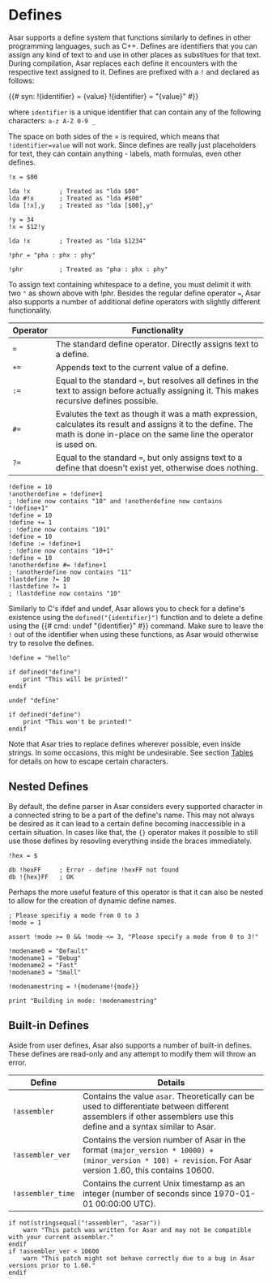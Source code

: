 # Defines

Asar supports a define system that functions similarly to defines in other programming languages, such as C++. Defines are identifiers that you can assign any kind of text to and use in other places as substitues for that text. During compilation, Asar replaces each define it encounters with the respective text assigned to it. Defines are prefixed with a `!` and declared as follows:  

{{# syn:
!{identifier} = {value}
!{identifier} = "{value}"
#}}

where `identifier` is a unique identifier that can contain any of the following characters: `a-z A-Z 0-9 _`

The space on both sides of the = is required, which means that `!identifier=value` will not work. Since defines are really just placeholders for text, they can contain anything - labels, math formulas, even other defines.

```asar
!x = $00
        
lda !x        ; Treated as "lda $00"
lda #!x       ; Treated as "lda #$00"
lda [!x],y    ; Treated as "lda [$00],y"

!y = 34
!x = $12!y
        
lda !x        ; Treated as "lda $1234"
        
!phr = "pha : phx : phy"
        
!phr          ; Treated as "pha : phx : phy"
```

To assign text containing whitespace to a define, you must delimit it with two `"` as shown above with !phr. Besides the regular define operator `=`, Asar also supports a number of additional define operators with slightly different functionality.

| Operator | Functionality |
| --- | --- |
| `=` | The standard define operator. Directly assigns text to a define. | 
| `+=` | Appends text to the current value of a define. | 
| `:=` | Equal to the standard `=`, but resolves all defines in the text to assign before actually assigning it. This makes recursive defines possible. | 
| `#=` | Evalutes the text as though it was a math expression, calculates its result and assigns it to the define. The math is done in-place on the same line the operator is used on. | 
| `?=` | Equal to the standard `=`, but only assigns text to a define that doesn't exist yet, otherwise does nothing. | 

```asar
!define = 10
!anotherdefine = !define+1
; !define now contains "10" and !anotherdefine now contains "!define+1"
!define = 10
!define += 1
; !define now contains "101"
!define = 10
!define := !define+1
; !define now contains "10+1"
!define = 10
!anotherdefine #= !define+1
; !anotherdefine now contains "11"
!lastdefine ?= 10
!lastdefine ?= 1
; !lastdefine now contains "10"
```

  
Similarly to C's ifdef and undef, Asar allows you to check for a define's existence using the `defined("{identifier}")` function and to delete a define using the {{# cmd: undef "{identifier}" #}} command. Make sure to leave the `!` out of the identifier when using these functions, as Asar would otherwise try to resolve the defines.

```asar
!define = "hello"
        
if defined("define")
    print "This will be printed!"
endif

undef "define"
        
if defined("define")
    print "This won't be printed!"
endif
```

Note that Asar tries to replace defines wherever possible, even inside strings. In some occasions, this might be undesirable. See section [Tables](./binary.md) for details on how to escape certain characters.

## Nested Defines

By default, the define parser in Asar considers every supported character in a connected string to be a part of the define's name. This may not always be desired as it can lead to a certain define becoming inaccessible in a certain situation. In cases like that, the `{}` operator makes it possible to still use those defines by resovling everything inside the braces immediately.

```asar
!hex = $
        
db !hexFF     ; Error - define !hexFF not found
db !{hex}FF   ; OK
```

Perhaps the more useful feature of this operator is that it can also be nested to allow for the creation of dynamic define names.

```asar
; Please specifiy a mode from 0 to 3
!mode = 1

assert !mode >= 0 && !mode <= 3, "Please specify a mode from 0 to 3!"

!modename0 = "Default"
!modename1 = "Debug"
!modename2 = "Fast"
!modename3 = "Small"

!modenamestring = !{modename!{mode}}

print "Building in mode: !modenamestring"
```

## Built-in Defines

Aside from user defines, Asar also supports a number of built-in defines. These defines are read-only and any attempt to modify them will throw an error.

| Define | Details |
| ------ | ------- |
| `!assembler` | Contains the value `asar`. Theoretically can be used to differentiate between different assemblers if other assemblers use this define and a syntax similar to Asar. |
| <span style="white-space:pre">`!assembler_ver`</span> | Contains the version number of Asar in the format `(major_version * 10000) + (minor_version * 100) + revision`. For Asar version 1.60, this contains 10600. |
| <span style="white-space:pre">`!assembler_time`</span> | Contains the current Unix timestamp as an integer (number of seconds since 1970-01-01 00:00:00 UTC). |

```asar
if not(stringsequal("!assembler", "asar"))
    warn "This patch was written for Asar and may not be compatible with your current assembler."
endif
if !assembler_ver < 10600
    warn "This patch might not behave correctly due to a bug in Asar versions prior to 1.60."
endif
```
